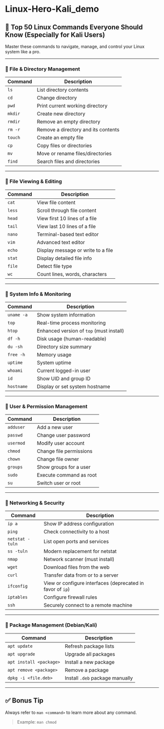 # Linux-Hero-Kali_demo

## 🔧 Top 50 Linux Commands Everyone Should Know (Especially for Kali Users)

Master these commands to navigate, manage, and control your Linux system like a pro.

---

### 🔹 File & Directory Management

| Command | Description                         |
| ------- | ----------------------------------- |
| `ls`    | List directory contents             |
| `cd`    | Change directory                    |
| `pwd`   | Print current working directory     |
| `mkdir` | Create new directory                |
| `rmdir` | Remove an empty directory           |
| `rm -r` | Remove a directory and its contents |
| `touch` | Create an empty file                |
| `cp`    | Copy files or directories           |
| `mv`    | Move or rename files/directories    |
| `find`  | Search files and directories        |

---

### 🔹 File Viewing & Editing

| Command | Description                        |
| ------- | ---------------------------------- |
| `cat`   | View file content                  |
| `less`  | Scroll through file content        |
| `head`  | View first 10 lines of a file      |
| `tail`  | View last 10 lines of a file       |
| `nano`  | Terminal-based text editor         |
| `vim`   | Advanced text editor               |
| `echo`  | Display message or write to a file |
| `stat`  | Display detailed file info         |
| `file`  | Detect file type                   |
| `wc`    | Count lines, words, characters     |

---

### 🔹 System Info & Monitoring

| Command    | Description                              |
| ---------- | ---------------------------------------- |
| `uname -a` | Show system information                  |
| `top`      | Real-time process monitoring             |
| `htop`     | Enhanced version of `top` (must install) |
| `df -h`    | Disk usage (human-readable)              |
| `du -sh`   | Directory size summary                   |
| `free -h`  | Memory usage                             |
| `uptime`   | System uptime                            |
| `whoami`   | Current logged-in user                   |
| `id`       | Show UID and group ID                    |
| `hostname` | Display or set system hostname           |

---

### 🔹 User & Permission Management

| Command   | Description             |
| --------- | ----------------------- |
| `adduser` | Add a new user          |
| `passwd`  | Change user password    |
| `usermod` | Modify user account     |
| `chmod`   | Change file permissions |
| `chown`   | Change file owner       |
| `groups`  | Show groups for a user  |
| `sudo`    | Execute command as root |
| `su`      | Switch user or root     |

---

### 🔹 Networking & Security

| Command         | Description                                                |
| --------------- | ---------------------------------------------------------- |
| `ip a`          | Show IP address configuration                              |
| `ping`          | Check connectivity to a host                               |
| `netstat -tuln` | List open ports and services                               |
| `ss -tuln`      | Modern replacement for netstat                             |
| `nmap`          | Network scanner (must install)                             |
| `wget`          | Download files from the web                                |
| `curl`          | Transfer data from or to a server                          |
| `ifconfig`      | View or configure interfaces (deprecated in favor of `ip`) |
| `iptables`      | Configure firewall rules                                   |
| `ssh`           | Securely connect to a remote machine                       |

---

### 🔹 Package Management (Debian/Kali)

| Command                 | Description                     |
| ----------------------- | ------------------------------- |
| `apt update`            | Refresh package lists           |
| `apt upgrade`           | Upgrade all packages            |
| `apt install <package>` | Install a new package           |
| `apt remove <package>`  | Remove a package                |
| `dpkg -i <file.deb>`    | Install `.deb` package manually |

---

## ✅ Bonus Tip

Always refer to `man <command>` to learn more about any command.

> Example: `man chmod`

